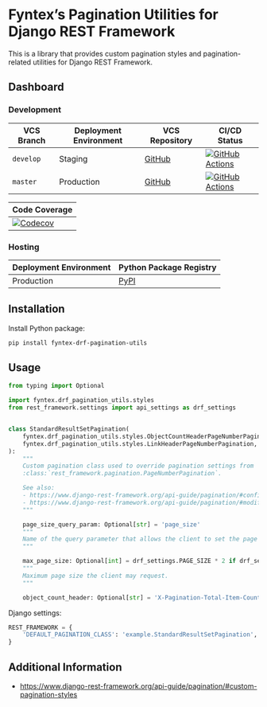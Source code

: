 Fyntex’s Pagination Utilities for Django REST Framework
==========================================================

This is a library that provides custom pagination styles and pagination-related utilities for Django
REST Framework.


## Dashboard

### Development

| VCS Branch | Deployment Environment | VCS Repository | CI/CD Status |
| ---------- | ---------------------- | -------------- | ------------ |
| `develop` | Staging | [GitHub](https://github.com/fyntex/drf-pagination-utils/tree/develop) | [![GitHub Actions](https://github.com/fyntex/drf-pagination-utils/actions/workflows/ci-cd.yaml/badge.svg?branch=develop)](https://github.com/fyntex/drf-pagination-utils/actions/workflows/ci-cd.yaml?query=branch:develop) |
| `master` | Production | [GitHub](https://github.com/fyntex/drf-pagination-utils/tree/master)  | [![GitHub Actions](https://github.com/fyntex/drf-pagination-utils/actions/workflows/ci-cd.yaml/badge.svg?branch=master)](https://github.com/fyntex/drf-pagination-utils/actions/workflows/ci-cd.yaml?query=branch:master) |


| Code Coverage |
| ------------- |
| [![Codecov](https://codecov.io/gh/fyntex/drf-pagination-utils/branch/develop/graph/badge.svg)](https://codecov.io/gh/fyntex/drf-pagination-utils) |


### Hosting

| Deployment Environment | Python Package Registry |
| ---------------------- | ----------------------- |
| Production | [PyPI](https://pypi.org/project/fyntex-drf-pagination-utils/)  |


## Installation

Install Python package:

```sh
pip install fyntex-drf-pagination-utils
```


## Usage

```python
from typing import Optional

import fyntex.drf_pagination_utils.styles
from rest_framework.settings import api_settings as drf_settings


class StandardResultSetPagination(
    fyntex.drf_pagination_utils.styles.ObjectCountHeaderPageNumberPagination,
    fyntex.drf_pagination_utils.styles.LinkHeaderPageNumberPagination,
):
    """
    Custom pagination class used to override pagination settings from
    :class:`rest_framework.pagination.PageNumberPagination`.

    See also:
    - https://www.django-rest-framework.org/api-guide/pagination/#configuration
    - https://www.django-rest-framework.org/api-guide/pagination/#modifying-the-pagination-style
    """

    page_size_query_param: Optional[str] = 'page_size'
    """
    Name of the query parameter that allows the client to set the page size on a per-request basis.
    """

    max_page_size: Optional[int] = drf_settings.PAGE_SIZE * 2 if drf_settings.PAGE_SIZE else None
    """
    Maximum page size the client may request.
    """

    object_count_header: Optional[str] = 'X-Pagination-Total-Item-Count'
```

Django settings:

```python
REST_FRAMEWORK = {
    'DEFAULT_PAGINATION_CLASS': 'example.StandardResultSetPagination',
}
```


## Additional Information

- https://www.django-rest-framework.org/api-guide/pagination/#custom-pagination-styles
